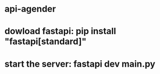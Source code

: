 # api-agender

# dowload fastapi: pip install "fastapi[standard]"
# start the server: fastapi dev main.py